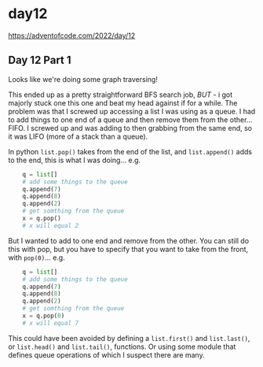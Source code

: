 # day12

<https://adventofcode.com/2022/day/12>

## Day 12 Part 1

Looks like we're doing some graph traversing!

This ended up as a pretty straightforward BFS search job, _BUT_ - i got majorly
stuck one this one and beat my head against if for a while.  The problem was that
I screwed up accessing a list I was using as a queue.  I had to add things to one
end of a queue and then remove them from the other... FIFO.  I screwed up and was
adding to then grabbing from the same end, so it was LIFO
(more of a stack than a queue).

In python `list.pop()` takes from the end of the list, and `list.append()` adds 
to the end, this is what I was doing... e.g.

````python
    q = list[]
    # add some things to the queue
    q.append(7)
    q.append(8)
    q.append(2)
    # get somthing from the queue
    x = q.pop()
    # x will equal 2
````

But I wanted to add to one end and remove from the other.  You can still do
this with pop, but you have to specify that you want to take from the front,
with `pop(0)`... e.g.

````python
    q = list[]
    # add some things to the queue
    q.append(7)
    q.append(8)
    q.append(2)
    # get somthing from the queue
    x = q.pop(0)
    # x will equal 7
````

This could have been avoided by defining a `list.first()` and `list.last()`,
or `list.head()` and `list.tail()`, functions.  Or using some module that defines
queue operations of which I suspect there are many.
